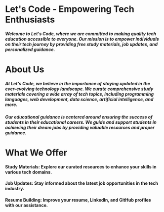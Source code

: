 
# Let's Code - Empowering Tech Enthusiasts

##### Welcome to Let's Code, where we are committed to making quality tech education accessible to everyone. Our mission is to empower individuals on their tech journey by providing free study materials, job updates, and personalized guidance.

# About Us

##### At Let's Code, we believe in the importance of staying updated in the ever-evolving technology landscape. We curate comprehensive study materials covering a wide array of tech topics, including programming languages, web development, data science, artificial intelligence, and more.

##### Our educational guidance is centered around ensuring the success of students in their educational careers. We guide and support students in achieving their dream jobs by providing valuable resources and proper guidance.

# What We Offer

#### Study Materials: Explore our curated resources to enhance your skills in various tech domains.
#### Job Updates: Stay informed about the latest job opportunities in the tech industry.
#### Resume Building: Improve your resume, LinkedIn, and GitHub profiles with our assistance.
